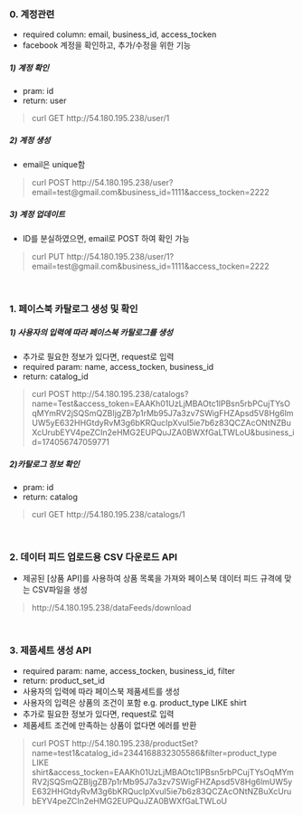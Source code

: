 ### 0. 계정관련
- required column: email, business_id, access_tocken
- facebook 계정을 확인하고, 추가/수정을 위한 기능
##### 1) 계정 확인
- pram: id
- return: user
<blockquote>curl GET http://54.180.195.238/user/1</blockquote>

##### 2) 계정 생성
- email은 unique함
<blockquote>curl POST http://54.180.195.238/user?email=test@gmail.com&business_id=1111&access_tocken=2222</blockquote>

##### 3) 계정 업데이트
- ID를 분실하였으면, email로 POST 하여 확인 가능 
<blockquote>curl PUT http://54.180.195.238/user/1?email=test@gmail.com&business_id=1111&access_tocken=2222</blockquote>

<br />

### 1. 페이스북 카탈로그 생성 및 확인
##### 1) 사용자의 입력에 따라 페이스북 카탈로그를 생성
- 추가로 필요한 정보가 있다면, request로 입력
- required param: name, access_tocken, business_id
- return: catalog_id
<blockquote>curl POST http://54.180.195.238/catalogs?name=Test&access_token=EAAKh01UzLjMBAOtc1lPBsn5rbPCujTYsOqMYmRV2jSQSmQZBIjgZB7p1rMb95J7a3zv7SWigFHZApsd5V8Hg6lmUW5yE632HHGtdyRvM3g6bKRQucIpXvuI5ie7b6z83QCZAcONtNZBuXcUrubEYV4peZCIn2eHMG2EUPQuJZA0BWXfGaLTWLoU&business_id=174056747059771</blockquote>

##### 2)카탈로그 정보 확인
- pram: id
- return: catalog
<blockquote>curl GET http://54.180.195.238/catalogs/1</blockquote>

<br />

### 2. 데이터 피드 업로드용 CSV 다운로드 API
- 제공된 [상품 API]를 사용하여 상품 목록을 가져와 페이스북 데이터 피드 규격에 맞는 CSV파일을 생성
<blockquote>http://54.180.195.238/dataFeeds/download</blockquote>

<br />

### 3. 제품세트 생성 API
- required param: name, access_tocken, business_id, filter
- return: product_set_id
- 사용자의 입력에 따라 페이스북 제품세트를 생성
- 사용자의 입력은 상품의 조건이 포함 e.g. product_type LIKE shirt
- 추가로 필요한 정보가 있다면, request로 입력
- 제품세트 조건에 만족하는 상품이 없다면 에러를 반환
<blockquote>curl POST http://54.180.195.238/productSet?name=test1&catalog_id=2344168832305586&filter=product_type LIKE shirt&access_tocken=EAAKh01UzLjMBAOtc1lPBsn5rbPCujTYsOqMYmRV2jSQSmQZBIjgZB7p1rMb95J7a3zv7SWigFHZApsd5V8Hg6lmUW5yE632HHGtdyRvM3g6bKRQucIpXvuI5ie7b6z83QCZAcONtNZBuXcUrubEYV4peZCIn2eHMG2EUPQuJZA0BWXfGaLTWLoU</blockquote>
